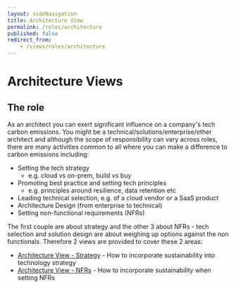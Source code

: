 ```yaml
---
layout: sideNavigation
title: Architecture View
permalink: /roles/architecture
published: false
redirect_from:
    - /views/roles/architecture
---
```


# Architecture Views

## The role
As an architect you can exert significant influence on a company's tech carbon emissions. You might be a technical/solutions/enterprise/other architect and although the scope of responsibility can vary across roles, there are many activities common to all where you can make a difference to carbon emissions including:

- Setting the tech strategy
    - e.g. cloud vs on-prem, build vs buy
- Promoting best practice and setting tech principles
    - e.g. principles around resilience, data retention etc
- Leading technical selection, e.g. of a cloud vendor or a SaaS product
- Architecture Design (from enterprise to technical)
- Setting non-functional requirements (NFRs)

The first couple are about strategy and the other 3 about NFRs - tech selection and solution design are about weighing up options against the non functionals. Therefore 2 views are provided to cover these 2 areas:

- [Architecture View - Strategy](/roles/architecture/strategy)
      - How to incorporate sustainability into technology strategy
- [Architecture View - NFRs](/roles/architecture/nfrs)
      - How to incorporate sustainability when setting NFRs
